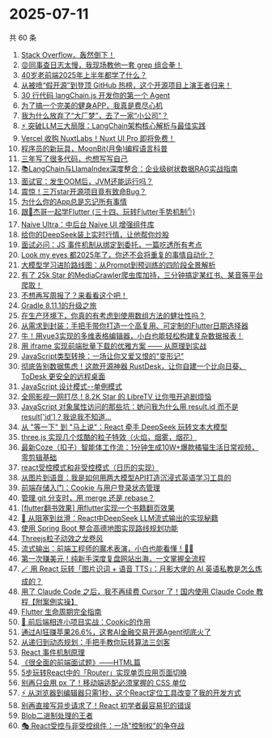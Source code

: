 # 2025-07-11

共 60 条

<!-- BEGIN JUEJIN -->
<!-- 最后更新时间 2025-07-11 13:14:44 +0800 -->
1. [Stack Overflow，轰然倒下！](https://juejin.cn/post/7524164737170702362)
1. [😡同事查日志太慢，我现场教他一套 grep 组合拳！](https://juejin.cn/post/7524216834619408430)
1. [40岁老前端2025年上半年都学了什么？](https://juejin.cn/post/7524548909530005540)
1. [从被喷“假开源”到登顶 GitHub 热榜，这个开源项目上演王者归来！](https://juejin.cn/post/7524161016769150986)
1. [30 行代码 langChain.js 开发你的第一个 Agent](https://juejin.cn/post/7524180232024490020)
1. [为了搞一个完美的健身APP，我真是费尽心机](https://juejin.cn/post/7524504350250205238)
1. [我为什么放弃了“大厂梦”，去了一家“小公司”？](https://juejin.cn/post/7525011608366579758)
1. [⚡ 突破LLM三大局限：LangChain架构核心解析与最佳实践​​](https://juejin.cn/post/7524739720641544202)
1. [Vercel 收购 NuxtLabs！Nuxt UI Pro 即将免费！](https://juejin.cn/post/7524716725322760211)
1. [程序员的新玩具，MoonBit(月兔)编程语言科普](https://juejin.cn/post/7524864401615257626)
1. [三年写了很多代码，也想写写自己](https://juejin.cn/post/7524602914514763819)
1. [📚LangChain与LlamaIndex深度整合：企业级树状数据RAG实战指南](https://juejin.cn/post/7524351764989427739)
1. [面试官：发生OOM后，JVM还能运行吗？](https://juejin.cn/post/7523712612535025690)
1. [震惊！三万star开源项目竟有致命Bug？](https://juejin.cn/post/7524909129576841262)
1. [为什么你的App总是忘记所有事情](https://juejin.cn/post/7524554973377413154)
1. [跟🤡杰哥一起学Flutter (三十四、玩转Flutter手势机制✋)](https://juejin.cn/post/7524161016768577546)
1. [Naive Ultra：中后台 Naive UI 增强组件库](https://juejin.cn/post/7524518850467119123)
1. [给你的DeepSeek装上实时行情，让他帮你炒股](https://juejin.cn/post/7524161016769282058)
1. [面试必问：JS 事件机制从绑定到委托，一篇吃透所有考点](https://juejin.cn/post/7524186296569069568)
1. [Look my eyes 都2025年了，你还不会将重复的事情自动化？](https://juejin.cn/post/7525003983929524251)
1. [ 大模型学习进阶路线图：从Prompt到预训练的四阶段全景解析](https://juejin.cn/post/7523916180185727014)
1. [有了 25k Star 的MediaCrawler爬虫库加持，三分钟搞定某红书、某音等平台爬取！](https://juejin.cn/post/7524159959481139209)
1. [不想再写周报了？来看看这个吧！](https://juejin.cn/post/7524880809564782602)
1. [Gradle 8.11.1的升级之旅](https://juejin.cn/post/7524175079074496547)
1. [在生产环境下，你真的有考虑到使用数组方法的健壮性吗？](https://juejin.cn/post/7524991912715583530)
1. [从需求到封装：手把手带你打造一个高复用、可定制的Flutter日期选择器](https://juejin.cn/post/7524159959480991753)
1. [牛！用vue3实现的多维表格编辑器，小白也能轻松构建复杂数据报表！](https://juejin.cn/post/7524966108531277876)
1. [用 iframe 实现前端批量下载的优雅方案 —— 从原理到实战](https://juejin.cn/post/7524627104580534306)
1. [JavaScript类型转换：一场让你又爱又恨的"变形记"](https://juejin.cn/post/7524545865295265844)
1. [彻底告别数据焦虑！这款开源神器 RustDesk，让你自建一个比向日葵、ToDesk 更安全的远程桌面](https://juejin.cn/post/7524545519534997550)
1. [JavaScript 设计模式--单例模式](https://juejin.cn/post/7524308951178395684)
1. [全网影视一网打尽！8.2K Star 的 LibreTV 让你甩开追剧烦恼](https://juejin.cn/post/7525277602246082595)
1. [JavaScript 对象属性访问的那些坑：她问我为什么用 result.id 而不是 result['id']？我说我不知道...](https://juejin.cn/post/7524602186246832147)
1. [从 "等一下" 到 "马上说"：React 牵手 DeepSeek 玩转文本大模型](https://juejin.cn/post/7524247820100173839)
1. [three.js 实现几个炫酷的粒子特效（火焰，烟雾，烟花）](https://juejin.cn/post/7524599360488849448)
1. [最新Coze（扣子）智能体工作流：1分钟生成10W+爆款橘猫生活日常视频，零剪辑基础](https://juejin.cn/post/7524554973376921634)
1. [react受控模式和非受控模式（日历的实现）](https://juejin.cn/post/7524266104131289107)
1. [从图片到语音：我是如何用两大模型API打造沉浸式英语学习工具的](https://juejin.cn/post/7524161016768774154)
1. [前端存储入门：Cookie 与用户登录状态管理](https://juejin.cn/post/7524992966085410870)
1. [管理 git 分支时，用 merge 还是 rebase？](https://juejin.cn/post/7524554973377888290)
1. [[flutter翻书效果] 用flutter实现一个书籍翻页效果](https://juejin.cn/post/7524645466746617875)
1. [🚀 从阻塞到丝滑：React中DeepSeek LLM流式输出的实现秘籍](https://juejin.cn/post/7524378344495431732)
1. [使用 Spring Boot 整合高德地图实现路线规划功能](https://juejin.cn/post/7524175079074709539)
1. [Threejs粒子动效之龙卷风](https://juejin.cn/post/7524732094208507942)
1. [流式输出：前端工程师的魔术表演，小白也能看懂！🎩✨](https://juejin.cn/post/7524676569472090162)
1. [第一次赚美元！纯新手深度复盘网站出海，一文掌握全流程](https://juejin.cn/post/7524658995723943987)
1. [🪄 用 React 玩转「图片识词 + 语音 TTS」：月影大佬的 AI 英语私教是怎么炼成的？](https://juejin.cn/post/7524247820100009999)
1. [用了 Claude Code 之后，我不再续费 Cursor 了！国内使用 Claude Code 教程【附案例实操】](https://juejin.cn/post/7524987001784860706)
1. [Flutter 生命周期完全指南](https://juejin.cn/post/7524910653061120040)
1. [🍪 前后端相连小项目实战：Cookic的作用](https://juejin.cn/post/7524880809548775434)
1. [通过AI狂赚苹果26.6%，这套AI金融交易开源Agent彻底火了](https://juejin.cn/post/7524504827734786087)
1. [从递归到动态规划：手把手教你玩转算法三剑客](https://juejin.cn/post/7524229392039510054)
1. [React 事件机制原理](https://juejin.cn/post/7524608157575872531)
1. [《很全面的前端面试题》——HTML篇](https://juejin.cn/post/7524513166457258010)
1. [5步玩转React中的「Router」实现单页应用页面切换](https://juejin.cn/post/7523963562857332777)
1. [别再只会用 px 了！移动端适配必须掌握的 CSS 单位](https://juejin.cn/post/7524180232025473060)
1. [⚡ 从浏览器到编辑器只需1秒，这个React定位工具改变了我的开发方式](https://juejin.cn/post/7524215370016096282)
1. [别再直接写异步请求了！React 初学者最容易犯的错误](https://juejin.cn/post/7524154717866836011)
1. [Blob二进制处理的王者](https://juejin.cn/post/7524175079074988067)
1. [🎭 React受控与非受控组件：一场"控制权"的争夺战](https://juejin.cn/post/7524154717866459179)
<!-- END JUEJIN -->